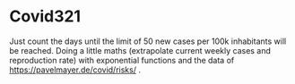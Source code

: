 # Covid321

Just count the days until the limit of 50 new cases per 100k inhabitants will be reached.
Doing a little maths (extrapolate current weekly cases and reproduction rate) with exponential functions
and the data of https://pavelmayer.de/covid/risks/ .

